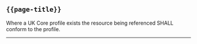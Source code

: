 ## `{{page-title}}`

Where a UK Core profile exists the resource being referenced SHALL conform to the profile.

---

